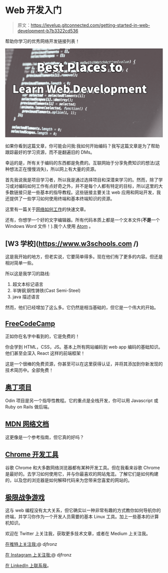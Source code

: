 # Web 开发入门

> 原文：<https://levelup.gitconnected.com/getting-started-in-web-development-b7b3322cd536>

帮助你学习的优秀网络开发链接列表！

![](img/3fcf6256ac08401a365e8b02ba51368c.png)

如果你看到这篇文章，你可能会问我:我如何开始编码？我写这篇文章是为了帮助跟踪最好的学习资源，而不是翻遍旧的 DMs。

幸运的是，所有关于编码的东西都是免费的。互联网始于分享免费知识的想法(这种想法正在慢慢消失)，所以网上有大量的资源。

首先我说我是项目学习者，所以我是通过选择项目和深潜来学习的。然而，除了学习或对编码如何工作有点好奇之外，并不是每个人都有特定的目标，所以这里的大多数链接只是一些基本的指导教程。这些链接主要关注 web 应用和网站开发，我还提供了一些学习如何使用终端和基本终端知识的资源。

这里有一篇关于[网络如何工作](https://developer.mozilla.org/en-US/docs/Learn/Common_questions/How_does_the_Internet_work)的快速文章。

还有，你想学一个好的文字编辑器。所有代码本质上都是一个文本文件(**不是**一个 Windows Word 文件！).我个人使用 [Atom](https://atom.io/) 。

## [W3 学校](https://www.w3schools.com /)

这是我开始的地方，但老实说，它要简单得多。现在他们有了更多的内容。但还是相对简单一些。

所以这是我学习的路线:

1.  超文本标记语言
2.  半铸钢ˌ钢性铸铁(Cast Semi-Steel)
3.  java 描述语言

然而，他们已经增加了这么多。它仍然是相当基础的，但它是一个伟大的开始。

## [FreeCodeCamp](https://www.freecodecamp.org/)

正如你在名字中看到的，它是免费的！

你会学到 HTML，CSS，JS。基本上所有网站编码到 web app 编码的基础知识。他们甚至会深入 React 这样的前端框架！

这是一个很棒的免费资源，你甚至可以在这里获得认证，并将其添加到你新发现的技术简历中。全部免费！

## [奥丁项目](https://www.theodinproject.com/)

Odin 项目是另一个指导性教程。它的重点是全栈开发，你可以用 Javascript 或 Ruby on Rails 做后端。

## [MDN 网络文档](https://developer.mozilla.org/en-US/)

这更像是一个参考指南，但它真的好吗？

## [Chrome 开发工具](https://developer.chrome.com/docs/devtools/)

谷歌 Chrome 和大多数网络浏览器都有某种开发工具。但在我看来谷歌 Chrome 是最好的。去学习如何使用它，并与你最喜欢的网站鬼混。了解它们是如何构建的，以及您的浏览器是如何解释代码来为您带来您喜爱的网站的。

## [极限战争游戏](https://overthewire.org/wargames/bandit/)

这与 web 编程没有太大关系，但它确实以一种非常有趣的方式教你如何导航你的终端，并学习你作为一个开发人员需要的基本 Linux 工具。加上一些基本的计算机知识。

欢迎在 Twitter 上关注我，获取更多技术文章，或者在 Medium 上关注我。

[在推特上关注我:](https://twitter.com/calickahh)@ djfronz

[在 Instagram 上关注我:](https://twitter.com/calickahh)@ djfronz

[在 LinkedIn 上联系我](https://www.linkedin.com/in/stcalica/)。